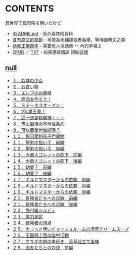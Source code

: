 # CONTENTS

異世界で孤児院を開いたけど


- [README.md](README.md) - 簡介與其他資料
- [含有原文的章節](ja.md) - 可能為未翻譯或者吞樓，等待圖轉文之類
- [待修正屏蔽字](%E5%BE%85%E4%BF%AE%E6%AD%A3%E5%B1%8F%E8%94%BD%E5%AD%97.md) - 需要有人協助將 `**` 內的字補上
- [EPUB](https://gitee.com/demogitee/epub-txt/tree/master/syosetu_out/%E5%9C%A8%E7%95%B0%E4%B8%96%E7%95%8C%E9%96%8B%E4%BA%86%E5%AD%A4%E5%85%92%E9%99%A2%EF%BC%8C%E4%BD%86%E4%B8%8D%E7%9F%A5%E7%82%BA%E4%BD%95%E6%B2%92%E6%9C%89%E4%B8%80%E5%80%8B%E4%BA%BA%E6%83%B3%E9%9B%A2%E9%96%8B.epub) ／ [TXT](https://gitee.com/demogitee/epub-txt/tree/master/syosetu_out/out/%E5%9C%A8%E7%95%B0%E4%B8%96%E7%95%8C%E9%96%8B%E4%BA%86%E5%AD%A4%E5%85%92%E9%99%A2%EF%BC%8C%E4%BD%86%E4%B8%8D%E7%9F%A5%E7%82%BA%E4%BD%95%E6%B2%92%E6%9C%89%E4%B8%80%E5%80%8B%E4%BA%BA.out.txt) - 如果連結錯誤 請點[這裡](https://gitee.com/demogitee/epub-txt)


## [null](00000_null)

- [１．奴隷の少女](00000_null/00010_%EF%BC%91%EF%BC%8E%E5%A5%B4%E9%9A%B7%E3%81%AE%E5%B0%91%E5%A5%B3.txt)
- [２．お買い物](00000_null/00020_%EF%BC%92%EF%BC%8E%E3%81%8A%E8%B2%B7%E3%81%84%E7%89%A9.txt)
- [３．エルフのお姫様](00000_null/00030_%EF%BC%93%EF%BC%8E%E3%82%A8%E3%83%AB%E3%83%95%E3%81%AE%E3%81%8A%E5%A7%AB%E6%A7%98.txt)
- [４．商品を作ろう！](00000_null/00040_%EF%BC%94%EF%BC%8E%E5%95%86%E5%93%81%E3%82%92%E4%BD%9C%E3%82%8D%E3%81%86%EF%BC%81.txt)
- [５．ステータスオープン！](00000_null/00050_%EF%BC%95%EF%BC%8E%E3%82%B9%E3%83%86%E3%83%BC%E3%82%BF%E3%82%B9%E3%82%AA%E3%83%BC%E3%83%97%E3%83%B3%EF%BC%81.txt)
- [６．VS.魔王軍！](00000_null/00060_%EF%BC%96%EF%BC%8EVS.%E9%AD%94%E7%8E%8B%E8%BB%8D%EF%BC%81.txt)
- [７．這一次是精靈神・・・](00000_null/00070_%EF%BC%97%EF%BC%8E%E9%80%99%E4%B8%80%E6%AC%A1%E6%98%AF%E7%B2%BE%E9%9D%88%E7%A5%9E%E3%83%BB%E3%83%BB%E3%83%BB.txt)
- [８．俺と魔族の不可侵条約](00000_null/00080_%EF%BC%98%EF%BC%8E%E4%BF%BA%E3%81%A8%E9%AD%94%E6%97%8F%E3%81%AE%E4%B8%8D%E5%8F%AF%E4%BE%B5%E6%9D%A1%E7%B4%84.txt)
- [９．可以簡單地做紙嗎？](00000_null/00090_%EF%BC%99%EF%BC%8E%E5%8F%AF%E4%BB%A5%E7%B0%A1%E5%96%AE%E5%9C%B0%E5%81%9A%E7%B4%99%E5%97%8E%EF%BC%9F.txt)
- [１０．與可愛的孩子們購物](00000_null/00100_%EF%BC%91%EF%BC%90%EF%BC%8E%E8%88%87%E5%8F%AF%E6%84%9B%E7%9A%84%E5%AD%A9%E5%AD%90%E5%80%91%E8%B3%BC%E7%89%A9.txt)
- [１１．聖剣の担い手　前編](00000_null/00110_%EF%BC%91%EF%BC%91%EF%BC%8E%E8%81%96%E5%89%A3%E3%81%AE%E6%8B%85%E3%81%84%E6%89%8B%E3%80%80%E5%89%8D%E7%B7%A8.txt)
- [１２．聖剣の担い手　後編](00000_null/00120_%EF%BC%91%EF%BC%92%EF%BC%8E%E8%81%96%E5%89%A3%E3%81%AE%E6%8B%85%E3%81%84%E6%89%8B%E3%80%80%E5%BE%8C%E7%B7%A8.txt)
- [１３．大商人ゴレットの部下　前編](00000_null/00130_%EF%BC%91%EF%BC%93%EF%BC%8E%E5%A4%A7%E5%95%86%E4%BA%BA%E3%82%B4%E3%83%AC%E3%83%83%E3%83%88%E3%81%AE%E9%83%A8%E4%B8%8B%E3%80%80%E5%89%8D%E7%B7%A8.txt)
- [１４．大商人ゴレットの部下　後編](00000_null/00140_%EF%BC%91%EF%BC%94%EF%BC%8E%E5%A4%A7%E5%95%86%E4%BA%BA%E3%82%B4%E3%83%AC%E3%83%83%E3%83%88%E3%81%AE%E9%83%A8%E4%B8%8B%E3%80%80%E5%BE%8C%E7%B7%A8.txt)
- [１５．幼妻？　前編](00000_null/00150_%EF%BC%91%EF%BC%95%EF%BC%8E%E5%B9%BC%E5%A6%BB%EF%BC%9F%E3%80%80%E5%89%8D%E7%B7%A8.txt)
- [１６．幼妻？　後編](00000_null/00160_%EF%BC%91%EF%BC%96%EF%BC%8E%E5%B9%BC%E5%A6%BB%EF%BC%9F%E3%80%80%E5%BE%8C%E7%B7%A8.txt)
- [１７．ギルドマスターからの依頼　前編](00000_null/00170_%EF%BC%91%EF%BC%97%EF%BC%8E%E3%82%AE%E3%83%AB%E3%83%89%E3%83%9E%E3%82%B9%E3%82%BF%E3%83%BC%E3%81%8B%E3%82%89%E3%81%AE%E4%BE%9D%E9%A0%BC%E3%80%80%E5%89%8D%E7%B7%A8.txt)
- [１８．ギルドマスターからの依頼　中編](00000_null/00180_%EF%BC%91%EF%BC%98%EF%BC%8E%E3%82%AE%E3%83%AB%E3%83%89%E3%83%9E%E3%82%B9%E3%82%BF%E3%83%BC%E3%81%8B%E3%82%89%E3%81%AE%E4%BE%9D%E9%A0%BC%E3%80%80%E4%B8%AD%E7%B7%A8.txt)
- [１９．ギルドマスターからの依頼　後編](00000_null/00190_%EF%BC%91%EF%BC%99%EF%BC%8E%E3%82%AE%E3%83%AB%E3%83%89%E3%83%9E%E3%82%B9%E3%82%BF%E3%83%BC%E3%81%8B%E3%82%89%E3%81%AE%E4%BE%9D%E9%A0%BC%E3%80%80%E5%BE%8C%E7%B7%A8.txt)
- [２０．冒険者たちへの試練　前編](00000_null/00200_%EF%BC%92%EF%BC%90%EF%BC%8E%E5%86%92%E9%99%BA%E8%80%85%E3%81%9F%E3%81%A1%E3%81%B8%E3%81%AE%E8%A9%A6%E7%B7%B4%E3%80%80%E5%89%8D%E7%B7%A8.txt)
- [２１．冒険者たちへの試練　後編](00000_null/00210_%EF%BC%92%EF%BC%91%EF%BC%8E%E5%86%92%E9%99%BA%E8%80%85%E3%81%9F%E3%81%A1%E3%81%B8%E3%81%AE%E8%A9%A6%E7%B7%B4%E3%80%80%E5%BE%8C%E7%B7%A8.txt)
- [２２．受付嬢シルビィ](00000_null/00220_%EF%BC%92%EF%BC%92%EF%BC%8E%E5%8F%97%E4%BB%98%E5%AC%A2%E3%82%B7%E3%83%AB%E3%83%93%E3%82%A3.txt)
- [２３．魔力測定](00000_null/00230_%EF%BC%92%EF%BC%93%EF%BC%8E%E9%AD%94%E5%8A%9B%E6%B8%AC%E5%AE%9A.txt)
- [２４．冒険者の頂点](00000_null/00240_%EF%BC%92%EF%BC%94%EF%BC%8E%E5%86%92%E9%99%BA%E8%80%85%E3%81%AE%E9%A0%82%E7%82%B9.txt)
- [２５．カリっと焼いたマッシュルームの濃厚クリームスープ](00000_null/00250_%EF%BC%92%EF%BC%95%EF%BC%8E%E3%82%AB%E3%83%AA%E3%81%A3%E3%81%A8%E7%84%BC%E3%81%84%E3%81%9F%E3%83%9E%E3%83%83%E3%82%B7%E3%83%A5%E3%83%AB%E3%83%BC%E3%83%A0%E3%81%AE%E6%BF%83%E5%8E%9A%E3%82%AF%E3%83%AA%E3%83%BC%E3%83%A0%E3%82%B9%E3%83%BC%E3%83%97.txt)
- [２６．王国騎士団の暗中活動](00000_null/00260_%EF%BC%92%EF%BC%96%EF%BC%8E%E7%8E%8B%E5%9B%BD%E9%A8%8E%E5%A3%AB%E5%9B%A3%E3%81%AE%E6%9A%97%E4%B8%AD%E6%B4%BB%E5%8B%95.txt)
- [２７．ウサギの肉の串焼き　香草仕立て風味](00000_null/00270_%EF%BC%92%EF%BC%97%EF%BC%8E%E3%82%A6%E3%82%B5%E3%82%AE%E3%81%AE%E8%82%89%E3%81%AE%E4%B8%B2%E7%84%BC%E3%81%8D%E3%80%80%E9%A6%99%E8%8D%89%E4%BB%95%E7%AB%8B%E3%81%A6%E9%A2%A8%E5%91%B3.txt)
- [２８．旧友たちとの対決　前編](00000_null/00280_%EF%BC%92%EF%BC%98%EF%BC%8E%E6%97%A7%E5%8F%8B%E3%81%9F%E3%81%A1%E3%81%A8%E3%81%AE%E5%AF%BE%E6%B1%BA%E3%80%80%E5%89%8D%E7%B7%A8.txt)

